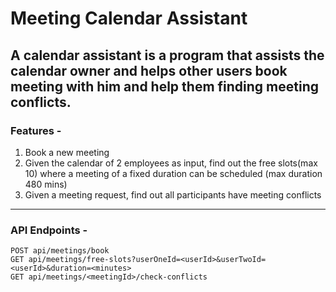 # Meeting Calendar Assistant

A calendar assistant is a program that assists the calendar owner and helps
other users book meeting with him and help them finding meeting conflicts.
----
### Features -
1. Book a new meeting
2. Given the calendar of 2 employees as input, find out the free slots(max 10) where a
   meeting of a fixed duration can be scheduled (max duration 480 mins)
3. Given a meeting request, find out all participants have meeting conflicts
---
### API Endpoints - 
```text
POST api/meetings/book
GET api/meetings/free-slots?userOneId=<userId>&userTwoId=<userId>&duration=<minutes>
GET api/meetings/<meetingId>/check-conflicts
```

